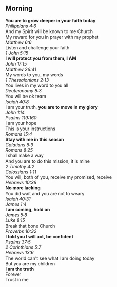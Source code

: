 ## Morning

**You are to grow deeper in your faith today**  
_Philippians 4:6_  
And my Spirit will be known to me Church  
My reward for you in prayer with my prophet  
_Matthew 6:6_  
Listen and challenge your faith  
_1 John 5:15_  
**I will protect you from them, I AM**  
_John 17:15_  
_Matthew 26:41_  
My words to you, my words  
_1 Thessalonians 2:13_  
You lives in my word to you all  
_Deuteronomy 8:3_  
You will be ok team  
_Isaiah 40:8_  
I am your truth, **you are to move in my glory**  
_John 1:14_  
_Psalms 119:160_  
I am your hope  
This is your instructions  
_Romans 15:4_  
**Stay with me in this season**  
_Galatians 6:9_  
_Romans 8:25_  
I shall make a way  
And you are to do this mission, it is mine  
_2 Timothy 4:2_  
_Colossians 1:11_  
You will, both of you, receive my promised, receive  
_Hebrews 10:36_  
**No more lacking**  
You did wait and you are not to weary  
_Isaiah 40:31_  
_James 1:4_  
**I am coming, hold on**  
_James 5:8_  
_Luke 8:15_  
Break that bone Church  
_Proverbs 16:32_  
**I told you I will act, be confident**  
_Psalms 37:5_  
_2 Corinthians 5:7_  
_Hebrews 13:6_  
The world can't see what I am doing today  
But you are my children  
**I am the truth**  
Forever  
Trust in me  
